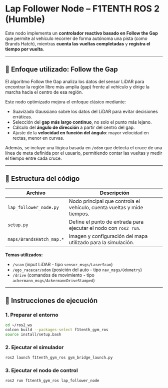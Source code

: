 # Lap Follower Node – F1TENTH ROS 2 (Humble)

Este nodo implementa un **controlador reactivo basado en Follow the Gap** que permite al vehículo recorrer de forma autónoma una pista (como Brands Hatch), mientras **cuenta las vueltas completadas** y **registra el tiempo por vuelta**.

---

## 📌 Enfoque utilizado: Follow the Gap

El algoritmo Follow the Gap analiza los datos del sensor LiDAR para encontrar la región libre más amplia (gap) frente al vehículo y dirige la marcha hacia el centro de esa región.

Este nodo optimizado mejora el enfoque clásico mediante:
- Suavizado Gaussiano sobre los datos del LiDAR para evitar decisiones erráticas.
- Selección del **gap más largo continuo**, no solo el punto más lejano.
- Cálculo del **ángulo de dirección** a partir del centro del gap.
- Ajuste de la **velocidad en función del ángulo**: mayor velocidad en rectas, menor en curvas.

Además, se incluye una lógica basada en `/odom` que detecta el cruce de una línea de meta definida por el usuario, permitiendo contar las vueltas y medir el tiempo entre cada cruce.

---

## 🧠 Estructura del código

| Archivo                  | Descripción                                                                 |
|--------------------------|-----------------------------------------------------------------------------|
| `lap_follower_node.py`   | Nodo principal que controla el vehículo, cuenta vueltas y mide tiempos.    |
| `setup.py`               | Define el punto de entrada para ejecutar el nodo con `ros2 run`.           |
| `maps/BrandsHatch_map.*` | Imagen y configuración del mapa utilizado para la simulación.              |

**Temas utilizados:**
- `/scan` (input LiDAR - tipo `sensor_msgs/LaserScan`)
- `/ego_racecar/odom` (posición del auto - tipo `nav_msgs/Odometry`)
- `/drive` (comandos de movimiento - tipo `ackermann_msgs/AckermannDriveStamped`)

---

## 🚀 Instrucciones de ejecución

### 1. Preparar el entorno

```bash
cd ~/ros2_ws
colcon build --packages-select f1tenth_gym_ros
source install/setup.bash
```
### 2. Ejecutar el simulador

```bash
ros2 launch f1tenth_gym_ros gym_bridge_launch.py
```
### 3. Ejecutar el nodo de control

```bash
ros2 run f1tenth_gym_ros lap_follower_node
```
